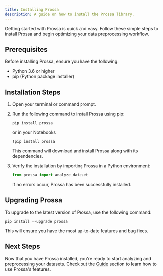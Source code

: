 ```yaml
---
title: Installing Prossa
description: A guide on how to install the Prossa library.
---
```


Getting started with Prossa is quick and easy. Follow these simple steps to install Prossa and begin optimizing your data preprocessing workflow.

## Prerequisites

Before installing Prossa, ensure you have the following:

- Python 3.6 or higher
- pip (Python package installer)

## Installation Steps

1. Open your terminal or command prompt.

2. Run the following command to install Prossa using pip:

   ```
   pip install prossa
   ```
   or in your Notebooks
   ```
   !pip install prossa
   ```

   This command will download and install Prossa along with its dependencies.

3. Verify the installation by importing Prossa in a Python environment:

   ```python
   from prossa import analyze_dataset
   ```

   If no errors occur, Prossa has been successfully installed.

## Upgrading Prossa

To upgrade to the latest version of Prossa, use the following command:

```
pip install --upgrade prossa
```

This will ensure you have the most up-to-date features and bug fixes.

## Next Steps

Now that you have Prossa installed, you're ready to start analyzing and preprocessing your datasets. Check out the [Guide](../guide/) section to learn how to use Prossa's features.